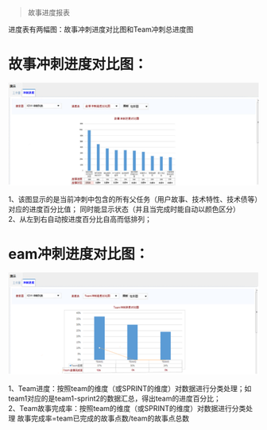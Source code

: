 > 故事进度报表

进度表有两幅图：故事冲刺进度对比图和Team冲刺总进度图    

# 故事冲刺进度对比图：  

![故事冲刺进度对比图](./img/故事冲刺进度对比图.jpg)  


1、该图显示的是当前冲刺中包含的所有父任务（用户故事、技术特性、技术债等）对应的进度百分比值； 同时能显示状态（并且当完成时能自动以颜色区分）  
2、从左到右自动按进度百分比自高而低排列；  

# eam冲刺进度对比图：
![](./img/team冲刺进度对比图.png)

1、Team进度：按照team的维度（或SPRINT的维度）对数据进行分类处理；如team1对应的是team1-sprint2的数据汇总，得出team的进度百分比；  
2、Team故事完成率：按照team的维度（或SPRINT的维度）对数据进行分类处理
故事完成率=team已完成的故事点数/team的故事点总数